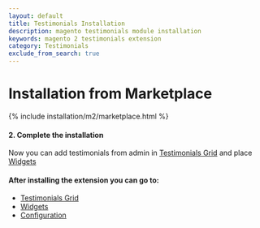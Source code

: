 ```yaml
---
layout: default
title: Testimonials Installation
description: magento testimonials module installation
keywords: magento 2 testimonials extension
category: Testimonials
exclude_from_search: true
---
```


# Installation from Marketplace

{% include installation/m2/marketplace.html %}

#### 2. Complete the installation

Now you can add testimonials from admin in [Testimonials Grid][testimonials_grid] and place [Widgets][widgets]

#### After installing the extension you can go to:

* [Testimonials Grid][testimonials_grid]
* [Widgets][widgets]
* [Configuration][configuration]

[testimonials_grid]: /m2/extensions/testimonials/admin-interfaces/#testimonials-grid
[widgets]: /m2/extensions/testimonials/widgets
[configuration]: /m2/extensions/testimonials/configuration
